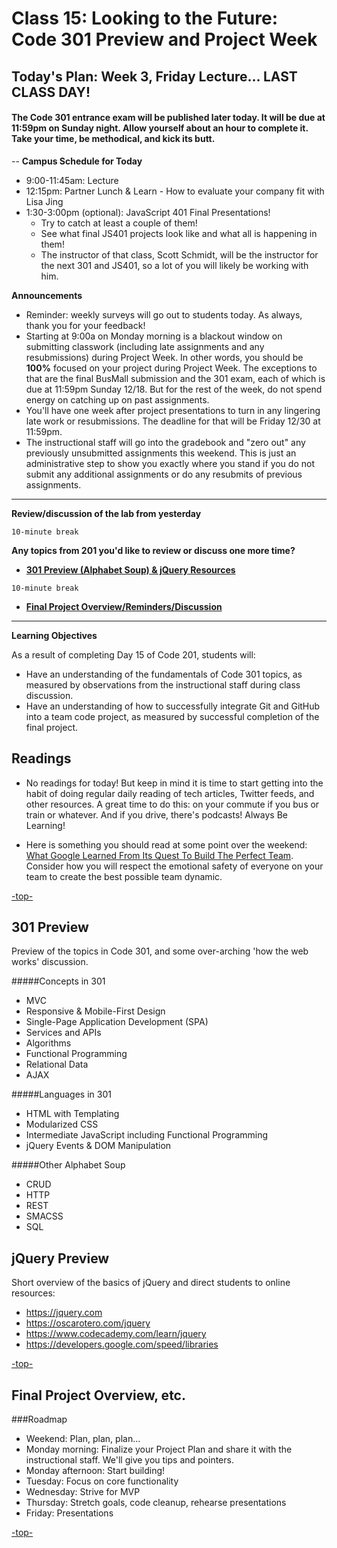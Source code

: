 # Class 15: Looking to the Future: Code 301 Preview and Project Week

<a id="top"></a>
## Today's Plan: Week 3, Friday Lecture... LAST CLASS DAY!

#### The Code 301 entrance exam will be published later today. It will be due at 11:59pm on Sunday night. Allow yourself about an hour to complete it. Take your time, be methodical, and kick its butt.

--
**Campus Schedule for Today**

- 9:00-11:45am: Lecture
- 12:15pm: Partner Lunch & Learn - How to evaluate your company fit with Lisa Jing
- 1:30-3:00pm (optional): JavaScript 401 Final Presentations!
	- Try to catch at least a couple of them!
	- See what final JS401 projects look like and what all is happening in them!
	- The instructor of that class, Scott Schmidt, will be the instructor for the next 301 and JS401, so a lot of you will likely be working with him.

**Announcements**

  - Reminder: weekly surveys will go out to students today. As always, thank you for your feedback!
  - Starting at 9:00a on Monday morning is a blackout window on submitting classwork (including late assignments and any resubmissions) during Project Week. In other words, you should be **100%** focused on your project during Project Week. The exceptions to that are the final BusMall submission and the 301 exam, each of which is due at 11:59pm Sunday 12/18. But for the rest of the week, do not spend energy on catching up on past assignments.
  - You'll have one week after project presentations to turn in any lingering late work or resubmissions. The deadline for that will be Friday 12/30 at 11:59pm.
  - The instructional staff will go into the gradebook and "zero out" any previously unsubmitted assignments this weekend. This is just an administrative step to show you exactly where you stand if you do not submit any additional assignments or do any resubmits of previous assignments.

---

**Review/discussion of the lab from yesterday**

`10-minute break`

**Any topics from 201 you'd like to review or discuss one more time?**

- **[301 Preview (Alphabet Soup) & jQuery Resources](#301)**

`10-minute break`

- **[Final Project Overview/Reminders/Discussion](#project)**

---

**Learning Objectives**

As a result of completing Day 15 of Code 201, students will:

- Have an understanding of the fundamentals of Code 301 topics, as measured by observations from the instructional staff during class discussion.
- Have an understanding of how to successfully integrate Git and GitHub into a team code project, as measured by successful completion of the final project.

## Readings

- No readings for today! But keep in mind it is time to start getting into the habit of doing regular daily reading of tech articles, Twitter feeds, and other resources. A great time to do this: on your commute if you bus or train or whatever. And if you drive, there's podcasts! Always Be Learning!

- Here is something you should read at some point over the weekend: [What Google Learned From Its Quest To Build The Perfect Team](https://www.nytimes.com/2016/02/28/magazine/what-google-learned-from-its-quest-to-build-the-perfect-team.html). Consider how you will respect the emotional safety of everyone on your team to create the best possible team dynamic.

[-top-](#top)

<a id="301"></a>
## 301 Preview

Preview of the topics in Code 301, and some over-arching 'how the web works' discussion.

#####Concepts in 301
- MVC
- Responsive & Mobile-First Design
- Single-Page Application Development (SPA)
- Services and APIs
- Algorithms
- Functional Programming
- Relational Data
- AJAX

#####Languages in 301
- HTML with Templating
- Modularized CSS
- Intermediate JavaScript including Functional Programming
- jQuery Events & DOM Manipulation

#####Other Alphabet Soup
- CRUD
- HTTP
- REST
- SMACSS
- SQL


## jQuery Preview

Short overview of the basics of jQuery and direct students to online resources:

- https://jquery.com
- https://oscarotero.com/jquery
- https://www.codecademy.com/learn/jquery
- https://developers.google.com/speed/libraries

[-top-](#top)

<a id="project"></a>
## Final Project Overview, etc.

###Roadmap

- Weekend: Plan, plan, plan...
- Monday morning: Finalize your Project Plan and share it with the instructional staff. We'll give you tips and pointers.
- Monday afternoon: Start building!
- Tuesday: Focus on core functionality
- Wednesday: Strive for MVP
- Thursday: Stretch goals, code cleanup, rehearse presentations
- Friday: Presentations

[-top-](#top)
